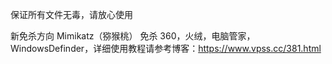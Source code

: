 保证所有文件无毒，请放心使用

新免杀方向 Mimikatz（猕猴桃） 免杀 360，火绒，电脑管家，WindowsDefinder，详细使用教程请参考博客：https://www.vpss.cc/381.html
